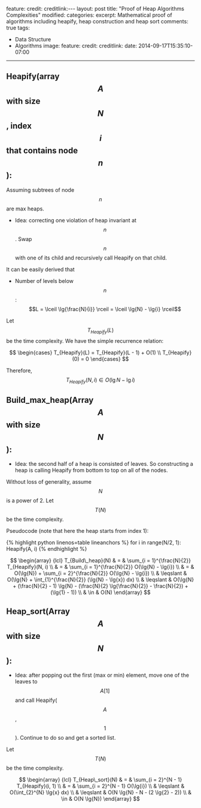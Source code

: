 
  feature:
  credit:
  creditlink:---
layout: post
title: "Proof of Heap Algorithms Complexities"
modified:
categories:
excerpt: Mathematical proof of algorithms including heapify, heap construction and heap sort
comments: true
tags:
  - Data Structure
  - Algorithms
image:
  feature:
  credit:
  creditlink:
date: 2014-09-17T15:35:10-07:00
---

## Heapify(array $$A$$ with size $$N$$, index $$i$$ that contains node $$n$$):

Assuming subtrees of node $$n$$ are max heaps.

+ Idea: correcting one violation of heap invariant at $$n$$. Swap $$n$$ with one of its child and recursively call Heapify on that child.

It can be easily derived that

+ Number of levels below $$n$$: $$L = \lceil \lg{\frac{N}{i}} \rceil = \lceil \lg{N} - \lg{i} \rceil$$

Let $$T_{Heapify}(L)$$ be the time complexity. We have the simple recurrence relation:

$$
\begin{cases}
    T_{Heapify}(L) = T_{Heapify}(L - 1) + O(1) \\
    T_{Heapify}(0) = 0
\end{cases}
$$

Therefore, $$T_{Heapify}(N, i) \in O(\lg{N} - \lg{i})$$

## Build_max_heap(Array $$A$$ with size $$N$$):

+ Idea: the second half of a heap is consisted of leaves. So constructing a heap is calling Heapify from bottom to top on all of the nodes.

Without loss of generality, assume $$N$$ is a power of 2. Let $$T(N)$$ be the time complexity.

Pseudocode (note that here the heap starts from index 1):

{% highlight python linenos=table lineanchors %}
for i in range(N/2, 1):
    Heapify(A, i)
{% endhighlight %}

$$
\begin{array} {lcl}
T_{Build\_heap}(N) & = & \sum_{i = 1}^{\frac{N}{2}} T_{Heapify}(N, i) \\
                   & = & \sum_{i = 1}^{\frac{N}{2}} O(\lg{N} - \lg{i}) \\
                   & = & O(\lg{N}) + \sum_{i = 2}^{\frac{N}{2}} O(\lg{N} - \lg{i}) \\
                   & \leqslant & O(\lg{N} + \int_{1}^{\frac{N}{2}} (\lg{N} - \lg{x}) dx) \\
                   & \leqslant & O(\lg{N} + (\frac{N}{2} - 1) \lg{N} - (\frac{N}{2} \lg{\frac{N}{2}} - \frac{N}{2}) + (\lg{1} - 1)) \\
                   & \in & O(N)
\end{array}
$$

## Heap_sort(Array $$A$$ with size $$N$$):

+ Idea: after popping out the first (max or min) element, move one of the leaves to $$A[1]$$ and call Heapify($$A$$, $$1$$). Continue to do so and get a sorted list.

Let $$T(N)$$ be the time complexity.

$$
\begin{array} {lcl}
T_{Heap\_sort}(N) & = & \sum_{i = 2}^{N - 1} T_{Heapify}(i, 1) \\
                  & = & \sum_{i = 2}^{N - 1} O(\lg{i}) \\
                  & \leqslant & O(\int_{2}^{N} \lg{x} dx) \\
                  & \leqslant & O(N \lg{N} - N - (2 \lg{2} - 2)) \\
                  & \in & O(N \lg{N})
\end{array}
$$